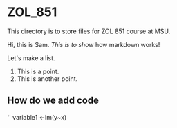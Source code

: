 ZOL_851
=======

This directory is to store files for ZOL 851 course at MSU.

Hi, this is Sam. *This is to show* how markdown works!



Let's make a list.
1. This is a point.
2. This is another point.

## How do we add code
''
variable1 <-lm(y~x)
